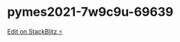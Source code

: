 # pymes2021-7w9c9u-69639

[Edit on StackBlitz ⚡️](https://stackblitz.com/edit/pymes2021-7w9c9u-69639)